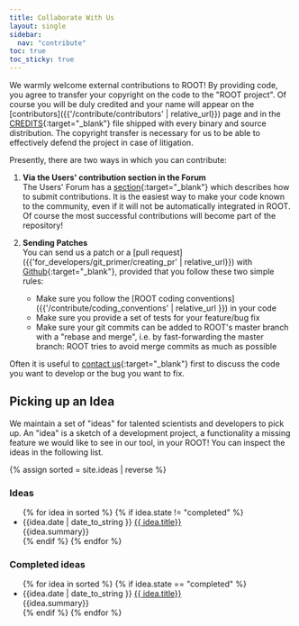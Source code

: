 ```yaml
---
title: Collaborate With Us
layout: single
sidebar:
  nav: "contribute"
toc: true
toc_sticky: true
---
```


We warmly welcome external contributions to  ROOT! By providing code, you agree to
transfer your copyright on the code to the "ROOT project". Of course you will be duly
credited and your name will appear on the
[contributors]({{'/contribute/contributors' | relative_url}}) page and in the
[CREDITS](https://raw.githubusercontent.com/root-mirror/root/master/README/CREDITS){:target="_blank"}
file shipped with every binary and source distribution. The copyright transfer is necessary
for us to be able to effectively defend the project in case of litigation.

Presently, there are two ways in which you can contribute:

1. **Via the Users' contribution section in the Forum** <br>
   The Users' Forum has a [section](https://root-forum.cern.ch/c/my-root-app-and-ideas){:target="_blank"}
   which describes how to submit contributions. It is the
   easiest way to make your code known to the community, even if it will not be
   automatically integrated in ROOT. Of course the most successful contributions will
   become part of the repository!

2. **Sending Patches** <br>
   You can send us a patch or a [pull request]({{'for_developers/git_primer/creating_pr' | relative_url}})
   with [Github](https://github.com/root-project/root){:target="_blank"}, provided that you
   follow these two simple rules:

    - Make sure you follow the [ROOT coding conventions]({{'/contribute/coding_conventions' | relative_url }}) in your code
    - Make sure you provide a set of tests for your feature/bug fix
    - Make sure your git commits can be added to ROOT's master branch with a "rebase and merge", i.e. by fast-forwarding the master branch: ROOT tries to avoid merge commits as much as possible

Often it is useful to [contact us](https://root-forum.cern.ch){:target="_blank"} first to
discuss the code you want to develop or the bug you want to fix.

## Picking up an Idea
We maintain a set of "ideas" for talented scientists and developers to pick up. An "idea" is a sketch of a development project, a functionality a missing feature we would like to see in our tool, in your ROOT! You can inspect the ideas in the following list.

{% assign sorted = site.ideas | reverse %}

### Ideas

<ul>
{% for idea in sorted %}
{% if idea.state != "completed" %}
<li> {{idea.date | date_to_string }} <a href="{{ idea.url | relative_url }}"> {{ idea.title}} </a><br>
{{idea.summary}}
</li>
{% endif %}
{% endfor %}
</ul>

### Completed ideas

<ul>
{% for idea in sorted %}
{% if idea.state == "completed" %}
<li> {{idea.date | date_to_string }} <a href="{{ idea.url | relative_url }}"> {{ idea.title}} </a><br>
{{idea.summary}}
</li>
{% endif %}
{% endfor %}
</ul>
